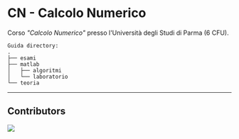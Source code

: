 # CN - Calcolo Numerico
Corso _"Calcolo Numerico"_ presso l'Università degli Studi di Parma (6 CFU).  
```
Guida directory:
.
├── esami
├── matlab
│	├── algoritmi
│ 	└── laboratorio
└── teoria
```

---

## Contributors
<a href="https://github.com/unipr-org/CN/graphs/contributors">
  <img src="https://contrib.rocks/image?repo=unipr-org/CN" />
</a>
